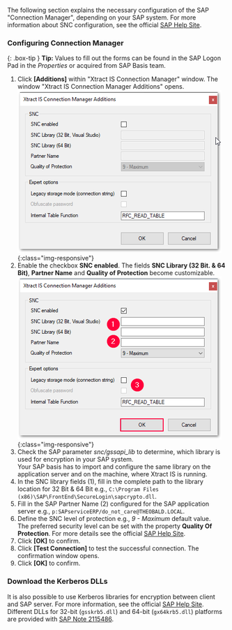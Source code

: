 The following section explains the necessary configuration of the SAP "Connection Manager", depending on your SAP system. 
For more information about SNC configuration, see the official [SAP Help Site](http://help.sap.com/saphelp_nw73/helpdata/en/44/0e2e0cc7330d19e10000000a114a6b/frameset.htm). 

### Configuring Connection Manager

{: .box-tip }
**Tip:** Values to fill out the forms can be found in the SAP Logon Pad in the *Properties* or acquired from SAP Basis team.

1. Click **[Additions]** within "Xtract IS Connection Manager" window. The window "Xtract IS Connection Manager Additions" opens.
![SNC](/img/content/SNC.png){:class="img-responsive"}
2. Enable the checkbox **SNC enabled**. The fields **SNC Library (32 Bit. & 64 Bit)**, **Partner Name** and **Quality of Protection** become customizable.
![SNC](/img/content/SNC_fields.png){:class="img-responsive"}
3. Check the SAP parameter *snc/gssapi_lib* to determine, which library is used for encryption in your SAP system. <br>
Your SAP basis has to import and configure the same library on the application server and on the machine, where Xtract IS is running.   
4. In the SNC library fields (1), fill in the complete path to the library location for 32 Bit & 64 Bit e.g., `C:\Program Files (x86)\SAP\FrontEnd\SecureLogin\sapcrypto.dll`.
5. Fill in the SAP Partner Name (2) configured for the SAP application server e.g., `p:SAPserviceERP/do_not_care@THEOBALD.LOCAL`.
7. Define the SNC level of protection e.g., *9 - Maximum* default value. <br>
The preferred security level can be set with the property **Quality Of Protection**. For more details see the official [SAP Help Site](http://help.sap.com/saphelp_nw70ehp1/helpdata/en/e6/56f466e99a11d1a5b00000e835363f/content.htm).
9. Click **[OK]** to confirm.
10. Click **[Test Connection]** to test the successful connection.
The confirmation window opens.
11. Click **[OK]** to confirm.

### Download the Kerberos DLLs
It is also possible to use Kerberos libraries for encryption between client and SAP server.
For more information, see the official [SAP Help Site](https://launchpad.support.sap.com/#/notes/2115486). 
Different DLLs for 32-bit (`gsskrb5.dll`) and 64-bit (`gx64krb5.dll`) platforms are provided with [SAP Note 2115486](https://launchpad.support.sap.com/#/notes/2115486).








